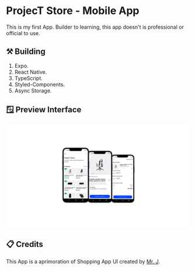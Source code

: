 # ProjecT Store - Mobile App

This is my first App. Builder to learning, this app doesn't is professional or official to use.

## ⚒️ Building

1. Expo.
2. React Native.
3. TypeScript.
4. Styled-Components.
3. Async Storage.

## 🪟 Preview Interface

![Preview](/assets/preview.png)


## 📋 Credits

This App is a aprimoration of Shopping App UI created by [Mr. J](https://youtu.be/Om3f-tT8Kfs).
